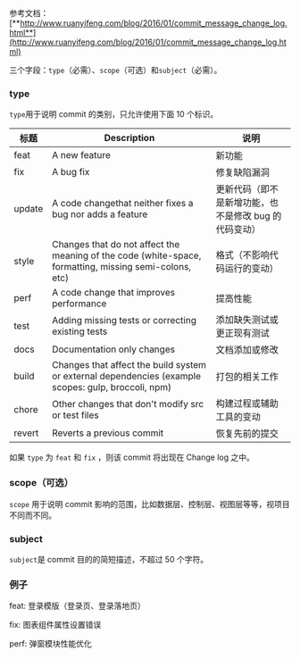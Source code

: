 参考文档：[**http://www.ruanyifeng.com/blog/2016/01/commit_message_change_log.html**](http://www.ruanyifeng.com/blog/2016/01/commit_message_change_log.html)

三个字段：`type`（必需）、`scope`（可选）和`subject`（必需）。

### **type**

`type`用于说明 commit 的类别，只允许使用下面 10 个标识。

| 标题   | Description                                                                                            | 说明                                                  |
| ------ | ------------------------------------------------------------------------------------------------------ | ----------------------------------------------------- |
| feat   | A new feature                                                                                          | 新功能                                                |
| fix    | A bug fix                                                                                              | 修复缺陷漏洞                                          |
| update | A code changethat neither fixes a bug nor adds a feature                                               | 更新代码（即不是新增功能，也不是修改 bug 的代码变动） |
| style  | Changes that do not affect the meaning of the code (white-space, formatting, missing semi-colons, etc) | 格式（不影响代码运行的变动）                          |
| perf   | A code change that improves performance                                                                | 提高性能                                              |
| test   | Adding missing tests or correcting existing tests                                                      | 添加缺失测试或更正现有测试                            |
| docs   | Documentation only changes                                                                             | 文档添加或修改                                        |
| build  | Changes that affect the build system or external dependencies (example scopes: gulp, broccoli, npm)    | 打包的相关工作                                        |
| chore  | Other changes that don't modify src or test files                                                      | 构建过程或辅助工具的变动                              |
| revert | Reverts a previous commit                                                                              | 恢复先前的提交                                        |

如果 `type` 为 `feat` 和 `fix` ，则该 commit 将出现在 Change log 之中。

### **scope（可选）**

`scope` 用于说明 commit 影响的范围，比如数据层、控制层、视图层等等，视项目不同而不同。

### **subject**

`subject`是 commit 目的的简短描述，不超过 50 个字符。

### **例子**

feat: 登录模版（登录页、登录落地页）

fix: 图表组件属性设置错误

perf: 弹窗模块性能优化
